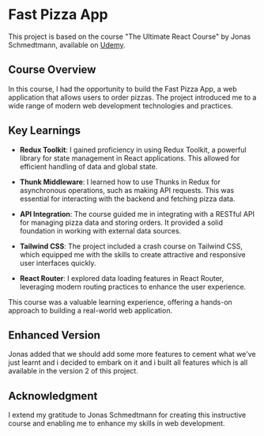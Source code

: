 # Fast Pizza App

This project is based on the course "The Ultimate React Course" by Jonas Schmedtmann, available on [Udemy](https://www.udemy.com/course/the-ultimate-react-course/).

## Course Overview

In this course, I had the opportunity to build the Fast Pizza App, a web application that allows users to order pizzas. The project introduced me to a wide range of modern web development technologies and practices.

## Key Learnings

- **Redux Toolkit**: I gained proficiency in using Redux Toolkit, a powerful library for state management in React applications. This allowed for efficient handling of data and global state.

- **Thunk Middleware**: I learned how to use Thunks in Redux for asynchronous operations, such as making API requests. This was essential for interacting with the backend and fetching pizza data.

- **API Integration**: The course guided me in integrating with a RESTful API for managing pizza data and storing orders. It provided a solid foundation in working with external data sources.

- **Tailwind CSS**: The project included a crash course on Tailwind CSS, which equipped me with the skills to create attractive and responsive user interfaces quickly.

- **React Router**: I explored data loading features in React Router, leveraging modern routing practices to enhance the user experience.

This course was a valuable learning experience, offering a hands-on approach to building a real-world web application.

## Enhanced Version
Jonas added that we should add some more features to cement what we've just learnt and i decided to embark on it and i built all features which is all available in the version 2 of this project.

## Acknowledgment

I extend my gratitude to Jonas Schmedtmann for creating this instructive course and enabling me to enhance my skills in web development.
